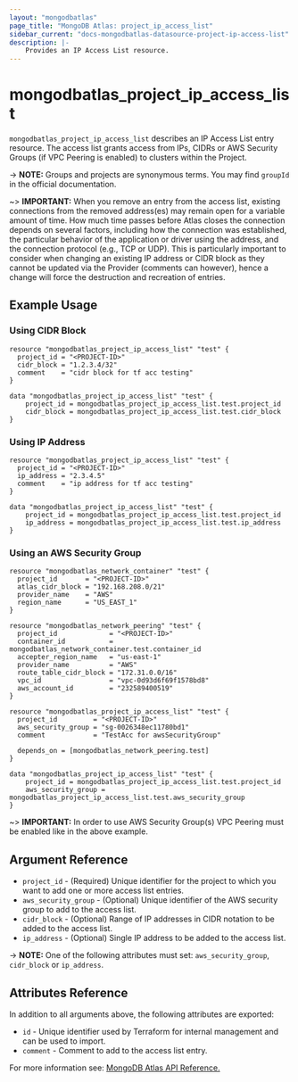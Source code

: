 ```yaml
---
layout: "mongodbatlas"
page_title: "MongoDB Atlas: project_ip_access_list"
sidebar_current: "docs-mongodbatlas-datasource-project-ip-access-list"
description: |-
    Provides an IP Access List resource.
---
```


# mongodbatlas_project_ip_access_list

`mongodbatlas_project_ip_access_list` describes an IP Access List entry resource. The access list grants access from IPs, CIDRs or AWS Security Groups (if VPC Peering is enabled) to clusters within the Project.

-> **NOTE:** Groups and projects are synonymous terms. You may find `groupId` in the official documentation.

~> **IMPORTANT:**
When you remove an entry from the access list, existing connections from the removed address(es) may remain open for a variable amount of time. How much time passes before Atlas closes the connection depends on several factors, including how the connection was established, the particular behavior of the application or driver using the address, and the connection protocol (e.g., TCP or UDP). This is particularly important to consider when changing an existing IP address or CIDR block as they cannot be updated via the Provider (comments can however), hence a change will force the destruction and recreation of entries.   


## Example Usage

### Using CIDR Block
```hcl
resource "mongodbatlas_project_ip_access_list" "test" {
  project_id = "<PROJECT-ID>"
  cidr_block = "1.2.3.4/32"
  comment    = "cidr block for tf acc testing"
}

data "mongodbatlas_project_ip_access_list" "test" {
	project_id = mongodbatlas_project_ip_access_list.test.project_id
	cidr_block = mongodbatlas_project_ip_access_list.test.cidr_block
}
```

### Using IP Address
```hcl
resource "mongodbatlas_project_ip_access_list" "test" {
  project_id = "<PROJECT-ID>"
  ip_address = "2.3.4.5"
  comment    = "ip address for tf acc testing"
}

data "mongodbatlas_project_ip_access_list" "test" {
	project_id = mongodbatlas_project_ip_access_list.test.project_id
	ip_address = mongodbatlas_project_ip_access_list.test.ip_address
}
```

### Using an AWS Security Group
```hcl
resource "mongodbatlas_network_container" "test" {
  project_id       = "<PROJECT-ID>"
  atlas_cidr_block = "192.168.208.0/21"
  provider_name    = "AWS"
  region_name      = "US_EAST_1"
}

resource "mongodbatlas_network_peering" "test" {
  project_id             = "<PROJECT-ID>"
  container_id           = mongodbatlas_network_container.test.container_id
  accepter_region_name   = "us-east-1"
  provider_name          = "AWS"
  route_table_cidr_block = "172.31.0.0/16"
  vpc_id                 = "vpc-0d93d6f69f1578bd8"
  aws_account_id         = "232589400519"
}

resource "mongodbatlas_project_ip_access_list" "test" {
  project_id         = "<PROJECT-ID>"
  aws_security_group = "sg-0026348ec11780bd1"
  comment            = "TestAcc for awsSecurityGroup"

  depends_on = [mongodbatlas_network_peering.test]
}

data "mongodbatlas_project_ip_access_list" "test" {
	project_id = mongodbatlas_project_ip_access_list.test.project_id
	aws_security_group = mongodbatlas_project_ip_access_list.test.aws_security_group
}
```

~> **IMPORTANT:** In order to use AWS Security Group(s) VPC Peering must be enabled like in the above example.

## Argument Reference

* `project_id` - (Required) Unique identifier for the project to which you want to add one or more access list entries.
* `aws_security_group` - (Optional) Unique identifier of the AWS security group to add to the access list.
* `cidr_block` - (Optional) Range of IP addresses in CIDR notation to be added to the access list.
* `ip_address` - (Optional) Single IP address to be added to the access list.

-> **NOTE:** One of the following attributes must set:  `aws_security_group`, `cidr_block`  or `ip_address`.

## Attributes Reference

In addition to all arguments above, the following attributes are exported:

* `id` - Unique identifier used by Terraform for internal management and can be used to import.
* `comment` - Comment to add to the access list entry.

For more information see: [MongoDB Atlas API Reference.](https://docs.atlas.mongodb.com/reference/api/access-lists/)

